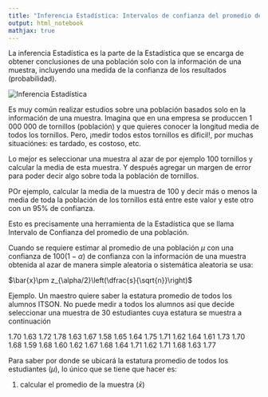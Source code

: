 ```yaml
---
title: "Inferencia Estadística: Intervalos de confianza del promedio de una población"
output: html_notebook
mathjax: true
---
```


La inferencia Estadística es la parte de la Estadística que se encarga de obtener conclusiones de una población solo con la información de una muestra, incluyendo una medida de la confianza de los resultados (probabilidad).

![Inferencia Estadística](/probabilidad/figs/inferencia.gif)

Es muy común realizar estudios sobre una población basados solo en la información de una muestra. Imagina que en una empresa se produccen 1 000 000 de tornillos (población) y que quieres conocer la longitud media de todos los tornillos. Pero, ¡medir todos estos tornillos es dificil!, por muchas situaciónes: es tardado, es costoso, etc.

Lo mejor es seleccionar una muestra al azar de por ejemplo 100 tornillos y calcular la media de esta muestra. Y después agregar un margen de error para poder decir algo sobre toda la población de tornillos.

POr ejemplo,  calcular la media de la muestra de 100 y decir más o menos la media de toda la población de los tornillos está entre este valor y este otro con un 95% de confianza.

Esto es precisamente una herramienta de la Estadística que se llama Intervalo de Confianza del promedio de una población.

Cuando se requiere estimar al promedio de una población $\mu$ con una confianza de $100(1-\alpha)%$ de confianza con la información de una muestra obtenida al azar de manera simple aleatoria o sistemática aleatoria se usa:


$\bar{x}\pm z_{\alpha/2}\left(\dfrac{s}{\sqrt{n}}\right)$


Ejemplo. Un maestro quiere saber la estatura promedio de todos los alumnos ITSON. No puede medir a todos los alumnos así que decide seleccionar una muestra de 30 estudiantes cuya estatura se muestra a continuación


1.70 1.63 1.72 1.78 1.63 1.67 1.58 1.65 1.64 1.75 1.71 1.62
1.64 1.61 1.73 1.70 1.68 1.59 1.68 1.60 1.62 1.67 1.68 1.64
1.71 1.62 1.71 1.68 1.63 1.77

Para saber por donde se ubicará la estatura promedio de todos los estudiantes ($\mu$), lo único que se tiene que hacer es:

1. calcular el promedio de la muestra ($\bar{x}$)

